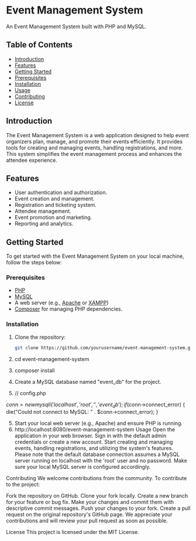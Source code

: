 # Event Management System

An Event Management System built with PHP and MySQL.

## Table of Contents

- [Introduction](#introduction)
- [Features](#features)
- [Getting Started](#getting-started)
- [Prerequisites](#prerequisites)
- [Installation](#installation)
- [Usage](#usage)
- [Contributing](#contributing)
- [License](#license)

## Introduction

The Event Management System is a web application designed to help event organizers plan, manage, and promote their events efficiently. It provides tools for creating and managing events, handling registrations, and more. This system simplifies the event management process and enhances the attendee experience.

## Features

- User authentication and authorization.
- Event creation and management.
- Registration and ticketing system.
- Attendee management.
- Event promotion and marketing.
- Reporting and analytics.

## Getting Started

To get started with the Event Management System on your local machine, follow the steps below:

### Prerequisites

- [PHP](https://www.php.net/downloads.php)
- [MySQL](https://dev.mysql.com/downloads/)
- A web server (e.g., [Apache](https://httpd.apache.org/download.cgi) or [XAMPP](https://www.apachefriends.org/index.html))
- [Composer](https://getcomposer.org/download/) for managing PHP dependencies.

### Installation

1. Clone the repository:

   ```sh
   git clone https://github.com/yourusername/event-management-system.git
1. cd event-management-system
2. composer install
3. Create a MySQL database named "event_db" for the project.
4. // config.php

$conn = new mysqli('localhost', 'root', '', 'event_db');
if ($conn->connect_error) {
    die("Could not connect to MySQL: " . $conn->connect_error);
}

5. Start your local web server (e.g., Apache) and ensure PHP is running.
6. http://localhost:8080/event-management-system
Usage
Open the application in your web browser.
Sign in with the default admin credentials or create a new account.
Start creating and managing events, handling registrations, and utilizing the system's features.
Please note that the default database connection assumes a MySQL server running on localhost with the 'root' user and no password. Make sure your local MySQL server is configured accordingly.

Contributing
We welcome contributions from the community. To contribute to the project:

Fork the repository on GitHub.
Clone your fork locally.
Create a new branch for your feature or bug fix.
Make your changes and commit them with descriptive commit messages.
Push your changes to your fork.
Create a pull request on the original repository's GitHub page.
We appreciate your contributions and will review your pull request as soon as possible.

License
This project is licensed under the MIT License.
